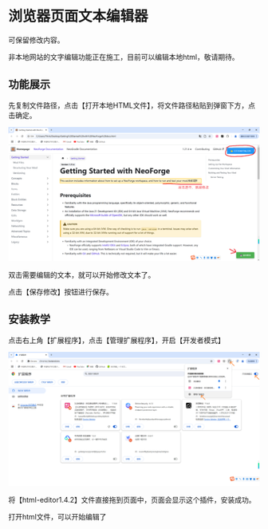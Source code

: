 # 浏览器页面文本编辑器
可保留修改内容。

非本地网站的文字编辑功能正在施工，目前可以编辑本地html，敬请期待。

## 功能展示

先复制文件路径，点击【打开本地HTML文件】，将文件路径粘贴到弹窗下方，点击确定。

![](https://github.com/Taigou-1/Browser-Page-Text-Editor/blob/main/assets/1.png)

双击需要编辑的文本，就可以开始修改文本了。

点击【保存修改】按钮进行保存。

## 安装教学

点击右上角【扩展程序】，点击【管理扩展程序】，开启【开发者模式】

![](https://github.com/Taigou-1/Browser-Page-Text-Editor/blob/main/assets/2.png)

将【html-editor1.4.2】文件直接拖到页面中，页面会显示这个插件，安装成功。

打开html文件，可以开始编辑了
